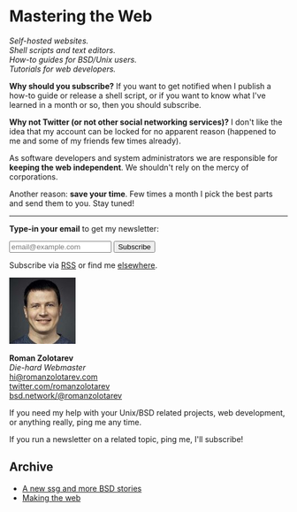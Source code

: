 # Mastering the Web

_Self-hosted websites.<br>
Shell scripts and text editors.<br>
How-to guides for BSD/Unix users.<br>
Tutorials for web developers._

**Why should you subscribe?** If you want to get notified when I
publish a how-to guide or release a shell script, or if you want
to know what I've learned in a month or so, then you should subscribe.

**Why not Twitter (or not other social networking services)?** I
don't like the idea that my account can be locked for no apparent
reason (happened to me and some of my friends few times already).

As software developers and system administrators we are responsible
for **keeping the web independent**. We shouldn't rely on the mercy of
corporations.

Another reason: **save your time**. Few times a month I pick the
best parts and send them to you. Stay tuned!

---

**Type-in your email** to get my newsletter:

<form method="post" action="https://tinyletter.com/romanzolotarev">
<input class="email" name="email" type="email" placeholder="email@example.com">
<button class="button" type="submit">Subscribe</button>
</form>

Subscribe via [RSS](https://www.romanzolotarev.com/n/rss.xml)
or find me [elsewhere](/elsewhere.html).

<a href="https://www.romanzolotarev.com/"
  class="h-card"><img src="/avatar120.jpeg" class="avatar"></a>

**Roman Zolotarev**<br>
_Die-hard Webmaster_<br>
<hi@romanzolotarev.com><br>
[twitter.com/romanzolotarev](https://twitter.com/romanzolotarev)<br>
[bsd.network/@romanzolotarev](https://bsd.network/@romanzolotarev)

If you need my help with your Unix/BSD related projects, web
development, or anything really, ping me any time.

If you run a newsletter on a related topic, ping me, I'll subscribe!

## Archive

- [A new ssg and more BSD stories](2018-09-23.html "2018-09-23")
- [Making the web](2018-08-26.html "2018-08-26")

